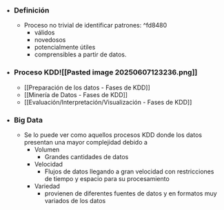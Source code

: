 - ### Definición
	- Proceso no trivial de identificar patrones: ^fd8480
		- válidos
		- novedosos
		- potencialmente útiles
		- comprensibles
		a partir de datos. 
- ### Proceso KDD![[Pasted image 20250607123236.png]] 
	- [[Preparación de los datos - Fases de KDD]] 
	- [[Minería de Datos - Fases de KDD]]  
	- [[Evaluación/Interpretación/Visualización - Fases de KDD]] 

- ###  Big Data

	- Se lo puede ver como aquellos procesos KDD donde los datos presentan una mayor complejidad debido a
		- Volumen
			- Grandes cantidades de datos
		- Velocidad
			- Flujos de datos llegando a gran velocidad con restricciones de tiempo y espacio para su procesamiento
		- Variedad 
			- provienen de diferentes fuentes de datos y en formatos muy variados
		de los datos